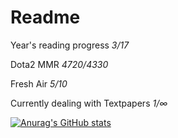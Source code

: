 # Readme
Year's reading progress *3/17*

Dota2 MMR *4720/4330*

Fresh Air *5/10*

Currently dealing with Textpapers *1/∞*

[![Anurag's GitHub stats](https://github-readme-stats.vercel.app/api?username=Lain404&count_private=true&theme=synthwave)](https://github.com/anuraghazra/github-readme-stats)
